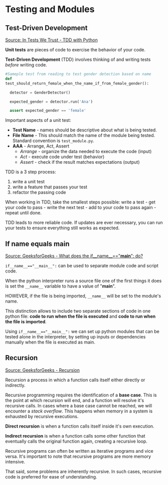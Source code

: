 # Testing and Modules

## Test-Driven Development

[Source: In Tests We Trust - TDD with Python](https://code.likeagirl.io/in-tests-we-trust-tdd-with-python-af69f47e6932)

**Unit tests** are pieces of code to exercise the behavior of your code.

**Test-Driven Development** (TDD) involves thinking of and writing tests *before* writing code.

```Python
#Sameple test from reading to test gender detection based on name
def
test_should_return_female_when_the_name_if_from_female_gender():

  detector = GenderDetector()

  expected_gender = detector.run('Ana')

  assert expected_gender == 'female'
```

Important aspects of a unit test:

* **Test Name** - names should be descriptive about what is being tested.
* **File Name** - This should match the name of the module being tested. Standard convention is `test_module.py`.
* **AAA** - Arrange, Act, Assert
  * *Arrange* - organize the data needed to execute the code (input)
  * *Act* - execute code under test (behavior)
  * *Assert* - check if the result matches expectations (output)

TDD is a 3 step process:

1) write a unit test
2) write a feature that passes your test
3) refactor the passing code

When working in TDD, take the smallest steps possible: write a test - get your code to pass - write the next test - add to your code to pass again - repeat until done.

TDD leads to more reliable code. If updates are ever necessary, you can run your tests to ensure everything still works as expected.

## If name equals main

[Source: GeeksforGeeks - What does the if__name__=="__main__": do?](https://www.geeksforgeeks.org/what-does-the-if-__name__-__main__-do/)

`if__name__=="__main__":` can be used to separate module code and script code.

When the python interpreter runs a source file one of the first things it does is set the `__name__` variable to have a value of "__main__".

HOWEVER, if the file is being imported, `__name__` will be set to the module's name.

This distinction allows to include two separate sections of code in one python file: **code to run when the file is executed** and **code to run when the file is imported**.

Using `if__name__=="__main__":` we can set up python modules that can be tested alone in the interpreter, by setting up inputs or dependencies manually when the file is executed as main.

## Recursion

[Source: GeeksforGeeks - Recursion](https://www.geeksforgeeks.org/recursion/)

Recursion a process in which a function calls itself either directly or indirectly.

Recursive programming requires the identification of a **base case**. This is the point at which recursion will end, and a function will resolve it's recursive calls. In cases where a base case cannot be reached, we will encounter a *stack overflow*. This happens when memory in a system is exhausted by recursive executions.

**Direct recursion** is when a function calls itself inside it's own execution.

**Indirect recursion** is when a function calls some other function that eventually calls the original function again, creating a recursive loop.

Recursive programs can often be written as iterative programs and vice versa. It's important to note that recursive programs are more memory intensive.

That said, some problems are inherently recursive. In such cases, recursive code is preferred for ease of understanding.